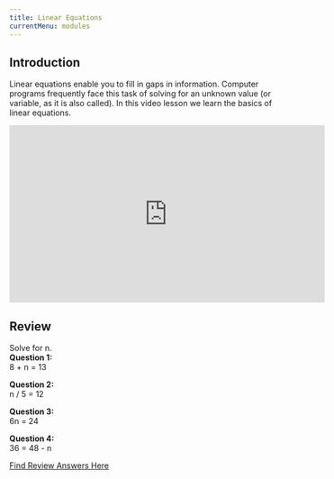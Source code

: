 ```yaml
---
title: Linear Equations
currentMenu: modules
---
```


## Introduction  

Linear equations enable you to fill in gaps in information. Computer programs frequently face this task of solving for an unknown value (or variable, as it is also called). In this video lesson we learn the basics of linear equations.

<div class="youtube-wrapper"><iframe width="560" height="315" src="https://www.youtube.com/embed/bAerID24QJ0?rel=0" frameborder="0" allowfullscreen></iframe></div>

## Review  
Solve for n.  
**Question 1:**  
8 + n = 13  

**Question 2:**  
n / 5 = 12  

**Question 3:**  
6n = 24  

**Question 4:**  
36 = 48 - n  

[Find Review Answers Here](../../ANSWERS.md)